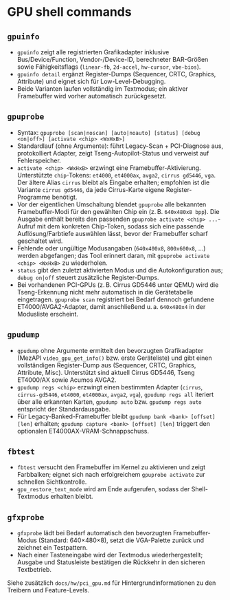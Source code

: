 GPU shell commands
==================

`gpuinfo`
---------
- `gpuinfo` zeigt alle registrierten Grafikadapter inklusive Bus/Device/Function, Vendor-/Device-ID, berechneter BAR-Größen sowie Fähigkeitsflags (`linear-fb`, `2d-accel`, `hw-cursor`, `vbe-bios`).
- `gpuinfo detail` ergänzt Register-Dumps (Sequencer, CRTC, Graphics, Attribute) und eignet sich für Low-Level-Debugging.
- Beide Varianten laufen vollständig im Textmodus; ein aktiver Framebuffer wird vorher automatisch zurückgesetzt.

`gpuprobe`
---------
- Syntax: `gpuprobe [scan|noscan] [auto|noauto] [status] [debug <on|off>] [activate <chip> <WxHxB>]`
- Standardlauf (ohne Argumente): führt Legacy-Scan + PCI-Diagnose aus, protokolliert Adapter, zeigt Tseng-Autopilot-Status und verweist auf Fehlerspeicher.
- `activate <chip> <WxHxB>` erzwingt eine Framebuffer-Aktivierung. Unterstützte `chip`-Tokens: `et4000`, `et4000ax`, `avga2`, `cirrus gd5446`, `vga`. Der ältere Alias `cirrus` bleibt als Eingabe erhalten; empfohlen ist die Variante `cirrus gd5446`, da jede Cirrus-Karte eigene Register-Programme benötigt.
- Vor der eigentlichen Umschaltung blendet `gpuprobe` alle bekannten Framebuffer-Modi für den gewählten Chip ein (z. B. `640x480x8 bpp`). Die Ausgabe enthält bereits den passenden `gpuprobe activate <chip> ...`-Aufruf mit dem konkreten Chip-Token, sodass sich eine passende Auflösung/Farbtiefe auswählen lässt, bevor der Framebuffer scharf geschaltet wird.
- Fehlende oder ungültige Modusangaben (`640x400x8`, `800x600x8`, …) werden abgefangen; das Tool erinnert daran, mit `gpuprobe activate <chip> <WxHxB>` zu wiederholen.
- `status` gibt den zuletzt aktivierten Modus und die Autokonfiguration aus; `debug on|off` steuert zusätzliche Register-Dumps.
- Bei vorhandenen PCI-GPUs (z. B. Cirrus GD5446 unter QEMU) wird die Tseng-Erkennung nicht mehr automatisch in die Gerätetabelle eingetragen. `gpuprobe scan` registriert bei Bedarf dennoch gefundene ET4000/AVGA2-Adapter, damit anschließend u. a. `640x480x4` in der Modusliste erscheint.

`gpudump`
---------
- `gpudump` ohne Argumente ermittelt den bevorzugten Grafikadapter (MezAPI `video_gpu_get_info()` bzw. erste Geräteliste) und gibt einen vollständigen Register-Dump aus (Sequencer, CRTC, Graphics, Attribute, Misc). Unterstützt sind aktuell Cirrus GD5446, Tseng ET4000/AX sowie Acumos AVGA2.
- `gpudump regs <chip>` erzwingt einen bestimmten Adapter (`cirrus`, `cirrus-gd5446`, `et4000`, `et4000ax`, `avga2`, `vga`), `gpudump regs all` iteriert über alle erkannten Karten, `gpudump auto` bzw. `gpudump regs auto` entspricht der Standardausgabe.
- Für Legacy-Banked-Framebuffer bleibt `gpudump bank <bank> [offset] [len]` erhalten; `gpudump capture <bank> [offset] [len]` triggert den optionalen ET4000AX-VRAM-Schnappschuss.

`fbtest`
--------
- `fbtest` versucht den Framebuffer im Kernel zu aktivieren und zeigt Farbbalken; eignet sich nach erfolgreichem `gpuprobe activate` zur schnellen Sichtkontrolle.
- `gpu_restore_text_mode` wird am Ende aufgerufen, sodass der Shell-Textmodus erhalten bleibt.

`gfxprobe`
---------
- `gfxprobe` lädt bei Bedarf automatisch den bevorzugten Framebuffer-Modus (Standard: 640×480×8), setzt die VGA-Palette zurück und zeichnet ein Testpattern.
- Nach einer Tasteneingabe wird der Textmodus wiederhergestellt; Ausgabe und Statusleiste bestätigen die Rückkehr in den sicheren Textbetrieb.

Siehe zusätzlich `docs/hw/pci_gpu.md` für Hintergrundinformationen zu den Treibern und Feature-Levels.

